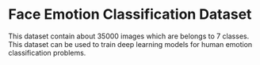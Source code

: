 # Face Emotion Classification Dataset 
This dataset contain about 35000 images which are belongs to 7 classes. This dataset can be used to train deep learning models for human emotion classification problems.
